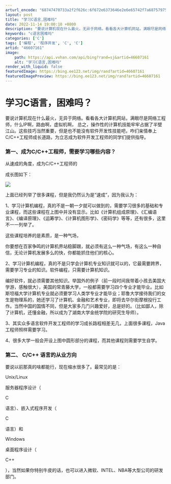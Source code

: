 ```yaml
---
arturl_encode: "68747470733a2f2f626c:6f672e6373646e2e6e65742f7a687579756e7869616e676875:2f61727469636c652f64657461696c732f3436363037313631"
layout: post
title: "学习C语言,困难吗"
date: 2022-11-14 19:00:10 +0800
description: "要说计算机现在什么最火，无异于网络。看看各大计算机网站，满眼尽是网络工程师，什么IP啊，路由啊，虚拟"
keywords: "c语言困难吗"
categories: ['C']
tags: ['编程', '程序开发', 'C', 'C']
artid: "46607161"
image:
    path: https://api.vvhan.com/api/bing?rand=sj&artid=46607161
    alt: "学习C语言,困难吗"
render_with_liquid: false
featuredImage: https://bing.ee123.net/img/rand?artid=46607161
featuredImagePreview: https://bing.ee123.net/img/rand?artid=46607161
---
```


# 学习C语言，困难吗？

要说计算机现在什么最火，无异于网络。看看各大计算机网站，满眼尽是网络工程师，什么IP啊，路由啊，虚拟机啊，
总之，操作性的计算机技能牢牢占据了半壁江山。这些技巧当然重要，但是也不能没有软件开发性技能吧，咋们亲情奉上C/C++工程师成长道路，为立志成为软件开发工程师的同学们提供指导。

### **第一、成为C/C++工程师，需要学习哪些内容？**

从速成的角度，成为C/C++工程师的

成长图如下：

![](https://img-blog.csdn.net/20150623162654230?watermark/2/text/aHR0cDovL2Jsb2cuY3Nkbi5uZXQvemh1eXVueGlhbmdodQ==/font/5a6L5L2T/fontsize/400/fill/I0JBQkFCMA==/dissolve/70/gravity/Center)

上面已经列举了很多课程，但是我仍然认为是“速成”，因为我认为：

1、学习计算机编程，真的不是一朝一夕就可以做到的，需要学习很多的基础和专业课程，而这些课程在上图中并没有显示。比如《计算机组成原理》、《汇编语言》、《编译原理》、《运筹学》、《计算机图形学》、《密码学》等等，还有很多，这里不一一列举了。

这些课程培养的是素质，是一种气场，

你要想在百家争鸣的计算机界站稳脚跟，就必须有这么一种气场，有这么一种自信，无论计算机发展多么的快，你都能抓住他们的核心。

2、学习计算机编程，真的不是只学会计算机专业知识就可以的，它最需要跨界，需要学习专业的知识。软件编程，只需要计算机知识。

编好软件，就必须需要其他知识。举国外的例子（前一段时间我带着小孩去美国大学游，感触很大），美国的常青藤大学，一般都需要学习四个专业才能毕业。比如斯坦福大学计算机专业就必须要学习人类学专业才能毕业；耶鲁大学接待我们的女生是物理系的，她还学习了计算机、金融和艺术专业，即将去华尔街摩根投行工作。当然中国的国情不同，但是大家多几门兴趣爱好，总是好的。（比如鄙人，除了计算机，还懂金融，所以成为了湖南大学金统学院的研究生导师）。

3、其实众多语言软件开发工程师的学习成长路程相差无几，上面很多课程，Java工程师照样需要学习。

4、很多大学一般会开设上图中圆形部分的课程，而其他课程则需要学生自学。

### 第二、 C/C++ 语言的从业方向

要说以前那真的啥都能行，现在缩水很多了。最常见的是：

Unix/Linux

服务器程序设计（

C

语言）、嵌入式程序开发（

C

语言）和

Windows

桌面程序设计（

C++

），当然如果你特别牛皮的话，也可以进入微软、INTEL、NBA等大型公司的研发部门。

###